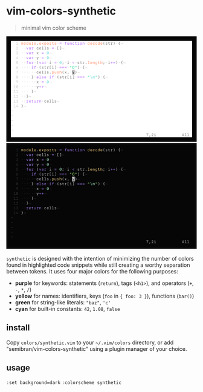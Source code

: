 # vim-colors-synthetic
> minimal vim color scheme

![light](screenshots/light.png)
![dark](screenshots/dark.png)

`synthetic` is designed with the intention of minimizing the number of colors found in highlighted code snippets while still creating a worthy separation between tokens. It uses four major colors for the following purposes:
* **purple** for keywords: statements (`return`), tags (`<h1>`), and operators (`+`, `-`, `*`, `/`)
* **yellow** for names: identifiers, keys (`foo` in `{ foo: 3 }`), functions (`bar()`)
* **green** for string-like literals: `"baz"`, `'c'`
* **cyan** for built-in constants: `42`, `1.08`, `false`

## install
Copy `colors/synthetic.vim` to your `~/.vim/colors` directory, or add "semibran/vim-colors-synthetic" using a plugin manager of your choice.

## usage
`:set background=dark`
`:colorscheme synthetic`
